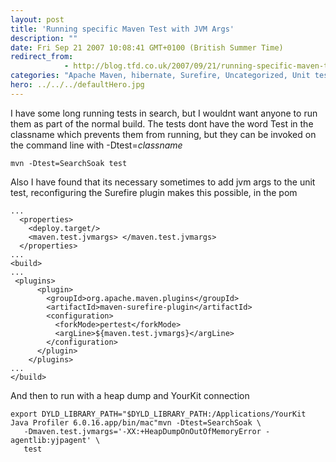 ```yaml
---
layout: post
title: 'Running specific Maven Test with JVM Args'
description: ""
date: Fri Sep 21 2007 10:08:41 GMT+0100 (British Summer Time)
redirect_from: 
            - http://blog.tfd.co.uk/2007/09/21/running-specific-maven-test-with-jvm-args/
categories: "Apache Maven, hibernate, Surefire, Uncategorized, Unit testing"
hero: ../../../defaultHero.jpg
---
```

I have some long running tests in search, but I wouldnt want anyone to run them as part of the normal build. The tests dont have the word Test in the classname which prevents them from running, but they can be invoked on the command line with -Dtest=_classname_

```
mvn -Dtest=SearchSoak test
```

Also I have found that its necessary sometimes to add jvm args to the unit test, reconfiguring the Surefire plugin makes this possible, in the pom

```
...
  <properties>
    <deploy.target/>
    <maven.test.jvmargs> </maven.test.jvmargs>
  </properties>
...
<build>
...
 <plugins>
      <plugin>
        <groupId>org.apache.maven.plugins</groupId>
        <artifactId>maven-surefire-plugin</artifactId>
        <configuration>
          <forkMode>pertest</forkMode>
          <argLine>${maven.test.jvmargs}</argLine>
        </configuration>
      </plugin>
    </plugins>
...
</build>
```

And then to run with a heap dump and YourKit connection

```
export DYLD_LIBRARY_PATH="$DYLD_LIBRARY_PATH:/Applications/YourKit Java Profiler 6.0.16.app/bin/mac"mvn -Dtest=SearchSoak \
   -Dmaven.test.jvmargs='-XX:+HeapDumpOnOutOfMemoryError -agentlib:yjpagent' \
   test
```

